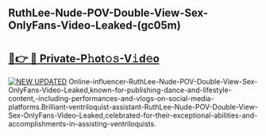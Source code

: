 ## RuthLee-Nude-POV-Double-View-Sex-OnlyFans-Video-Leaked-(gc05m)


# <h2><a href="https://mediaupload.pro?-19M">🔗👉 🔴 Private-P𝚑ot𝚘𝚜-V𝚒d𝚎o</a></h2>

[![NEW UPDATED](https://i.imgur.com/0qMVB7G.gif)](https://mediaupload.pro?-19M)
Online-influencer-RuthLee-Nude-POV-Double-View-Sex-OnlyFans-Video-Leaked,known-for-publishing-dance-and-lifestyle-content,-including-performances-and-vlogs-on-social-media-platforms.Brilliant-ventriloquist-assistant-RuthLee-Nude-POV-Double-View-Sex-OnlyFans-Video-Leaked,celebrated-for-their-exceptional-abilities-and-accomplishments-in-assisting-ventriloquists.  